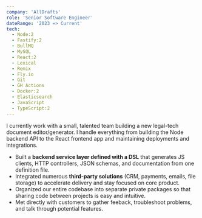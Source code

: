 ```yaml
---
company: 'AllDrafts'
role: 'Senior Software Engineer'
dateRange: '2023 => Current'
tech:
  - Node:2
  - Fastify:2
  - BullMQ
  - MySQL
  - React:2
  - Lexical
  - Remix
  - Fly.io
  - Git
  - GH Actions
  - Docker:2
  - Elasticsearch
  - JavaScript
  - TypeScript:2
---
```


I currently work with a small, talented team building a new legal-tech document editor/generator. I handle everything from building the Node backend API to the React frontend app and maintaining deployments and integrations.

- Built a **backend service layer defined with a DSL** that generates JS clients, HTTP controllers, JSON schemas, and documentation from one definition file.
- Integrated numerous **third-party solutions** (CRM, payments, emails, file storage) to accelerate delivery and stay focused on core product.
- Organized our entire codebase into separate private packages so that sharing code between projects is easy and intuitive.
- Met directly with customers to gather feeback, troubleshoot problems, and talk through potential features.
